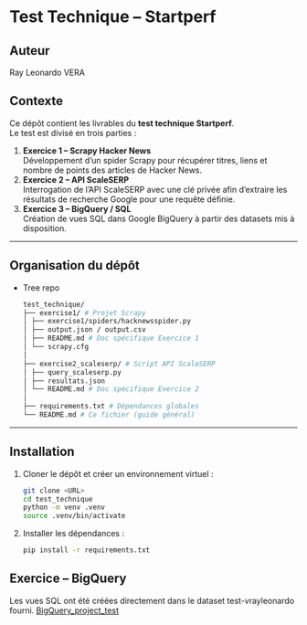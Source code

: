# Test Technique – Startperf

## Auteur
Ray Leonardo VERA

## Contexte
Ce dépôt contient les livrables du **test technique Startperf**.  
Le test est divisé en trois parties :
1. **Exercice 1 – Scrapy Hacker News**  
   Développement d’un spider Scrapy pour récupérer titres, liens et nombre de points des articles de Hacker News.
2. **Exercice 2 – API ScaleSERP**  
   Interrogation de l’API ScaleSERP avec une clé privée afin d’extraire les résultats de recherche Google pour une requête définie.
3. **Exercice 3 – BigQuery / SQL**  
   Création de vues SQL dans Google BigQuery à partir des datasets mis à disposition.

---

## Organisation du dépôt

- Tree repo

    ```bash
    test_technique/
    ├── exercise1/ # Projet Scrapy
    │ ├── exercise1/spiders/hacknewsspider.py
    │ ├── output.json / output.csv
    │ ├── README.md # Doc spécifique Exercice 1
    │ └── scrapy.cfg
    │
    ├── exercise2_scaleserp/ # Script API ScaleSERP
    │ ├── query_scaleserp.py
    │ ├── resultats.json
    │ └── README.md # Doc spécifique Exercice 2
    │
    ├── requirements.txt # Dépendances globales
    └── README.md # Ce fichier (guide général)

---

## Installation

1. Cloner le dépôt et créer un environnement virtuel :
   ```bash
   git clone <URL>
   cd test_technique
   python -m venv .venv
   source .venv/bin/activate

2. Installer les dépendances :

   ```bash
   pip install -r requirements.txt

## Exercice – BigQuery

Les vues SQL ont été créées directement dans le dataset test-vrayleonardo fourni. [BigQuery_project_test](https://console.cloud.google.com/bigquery?project=test-startperf-469408&dataset=test-vrayleonardo)
